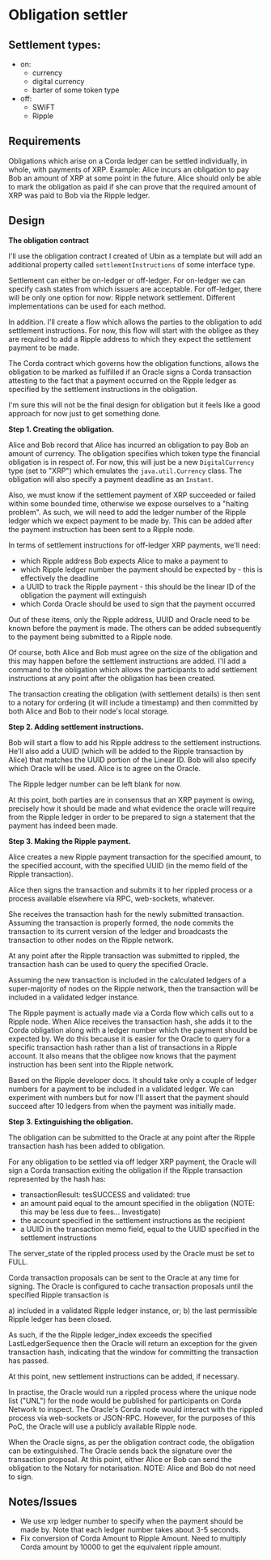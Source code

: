 # Obligation settler

## Settlement types:

* on:
    * currency
    * digital currency
    * barter of some token type
* off:
    * SWIFT
    * Ripple

## Requirements

Obligations which arise on a Corda ledger can be settled individually,
in whole, with payments of XRP. Example: Alice incurs an obligation to
pay Bob an amount of XRP at some point in the future. Alice should only
be able to mark the obligation as paid if she can prove that the
required amount of XRP was paid to Bob via the Ripple ledger.

## Design

**The obligation contract**

I'll use the obligation contract I created of Ubin as a template but
will add an additional property called `settlementInstructions` of some
interface type.

Settlement can either be on-ledger or off-ledger. For on-ledger we can
specify cash states from which issuers are acceptable. For off-ledger,
there will be only one option for now: Ripple network settlement.
Different implementations can be used for each method.

In addition. I'll create a flow which allows the parties to the
obligation to add settlement instructions. For now, this flow will start
with the obligee as they are required to add a Ripple address to which
they expect the settlement payment to be made.

The Corda contract which governs how the obligation functions, allows
the obligation to be marked as fulfilled if an Oracle signs a Corda
transaction attesting to the fact that a payment occurred on the Ripple
ledger as specified by the settlement instructions in the obligation.

I'm sure this will not be the final design for obligation but it feels
like a good approach for now just to get something done.

**Step 1. Creating the obligation.**

Alice and Bob record that Alice has incurred an obligation to pay Bob an
amount of currency. The obligation specifies which token type the
financial obligation is in respect of. For now, this will just be a new
`DigitalCurrency` type (set to "XRP") which emulates the
`java.util.Currency` class. The obligation will also specify a payment
deadline as an `Instant`.

Also, we must know if the settlement payment of XRP succeeded or failed
within some bounded time, otherwise we expose ourselves to a "halting
problem". As such, we will need to add the ledger number of the Ripple
ledger which we expect payment to be made by. This can be added after
the payment instruction has been sent to a Ripple node.

In terms of settlement instructions for off-ledger XRP payments, we'll
need:

* which Ripple address Bob expects Alice to make a payment to
* which Ripple ledger number the payment should be expected by - this is
  effectively the deadline
* a UUID to track the Ripple payment - this should be the linear ID of
  the obligation the payment will extinguish
* which Corda Oracle should be used to sign that the payment occurred

Out of these items, only the Ripple address, UUID and Oracle need to be
known before the payment is made. The others can be added subsequently
to the payment being submitted to a Ripple node.

Of course, both Alice and Bob must agree on the size of the obligation
and this may happen before the settlement instructions are added. I'll
add a command to the obligation which allows the participants to add
settlement instructions at any point after the obligation has been
created.

The transaction creating the obligation (with settlement details) is
then sent to a notary for ordering (it will include a timestamp) and
then committed by both Alice and Bob to their node's local storage.

**Step 2. Adding settlement instructions.**

Bob will start a flow to add his Ripple address to the settlement
instructions. He'll also add a UUID (which will be added to the Ripple
transaction by Alice) that matches the UUID portion of the Linear ID.
Bob will also specify which Oracle will be used. Alice is to agree on
the Oracle.

The Ripple ledger number can be left blank for now.

At this point, both parties are in consensus that an XRP payment is
owing, precisely how it should be made and what evidence the oracle will
require from the Ripple ledger in order to be prepared to sign a
statement that the payment has indeed been made.

**Step 3. Making the Ripple payment.**

Alice creates a new Ripple payment transaction for the specified amount,
to the specified account, with the specified UUID (in the memo field of
the Ripple transaction).

Alice then signs the transaction and submits it to her rippled process
or a process available elsewhere via RPC, web-sockets, whatever.

She receives the transaction hash for the newly submitted transaction.
Assuming the transaction is properly formed, the node commits the
transaction to its current version of the ledger and broadcasts the
transaction to other nodes on the Ripple network.

At any point after the Ripple transaction was submitted to rippled, the
transaction hash can be used to query the specified Oracle.

Assuming the new transaction is included in the calculated ledgers of a
super-majority of nodes on the Ripple network, then the transaction will
be included in a validated ledger instance.

The Ripple payment is actually made via a Corda flow which calls out
to a Ripple node. When Alice receives the transaction hash, she adds
it to the Corda obligation along with a ledger number which the payment
should be expected by. We do this because it is easier for the Oracle
to query for a specific transaction hash rather than a list of
transactions in a Ripple account. It also means that the obligee now
knows that the payment instruction has been sent into the Ripple
network.

Based on the Ripple developer docs. It should take only a couple of
ledger numbers for a payment to be included in a validated ledger.
We can experiment with numbers but for now I'll assert that the payment
should succeed after 10 ledgers from when the payment was initially
made.

**Step 3. Extinguishing the obligation.**

The obligation can be submitted to the Oracle at any point after the
Ripple transaction hash has been added to obligation.

For any obligation to be settled via off ledger XRP payment, the Oracle
will sign a Corda transaction exiting the obligation if the Ripple
transaction represented by the hash has:

* transactionResult: tesSUCCESS and validated: true
* an amount paid equal to the amount specified in the obligation (NOTE:
  this may be less due to fees... Investigate)
* the account specified in the settlement instructions as the recipient
* a UUID in the transaction memo field, equal to the UUID specified in
  the settlement instructions

The server_state of the rippled process used by the Oracle must be
set to FULL.

Corda transaction proposals can be sent to the Oracle at any time for
signing. The Oracle is configured to cache transaction proposals until
the specified Ripple transaction is

a) included in a validated Ripple ledger instance, or;
b) the last permissible Ripple ledger has been closed.

As such, if the the Ripple ledger_index exceeds the specified
LastLedgerSequence then the Oracle will return an exception for the
given transaction hash, indicating that the window for committing the
transaction has passed.

At this point, new settlement instructions can be added, if necessary.

In practise, the Oracle would run a rippled process where the unique
node list ("UNL") for the node would be published for participants on
Corda Network to inspect. The Oracle's Corda node would interact with
the rippled process via web-sockets or JSON-RPC. However, for the
purposes of this PoC, the Oracle will use a publicly available Ripple
node.

When the Oracle signs, as per the obligation contract code, the
obligation can be extinguished. The Oracle sends back the signature over
the transaction proposal. At this point, either Alice or Bob can send
the obligation to the Notary for notarisation. NOTE: Alice and Bob do
not need to sign.

## Notes/Issues

* We use xrp ledger number to specify when the payment should be made by.
  Note that each ledger number takes about 3-5 seconds.
* Fix conversion of Corda Amount to Ripple Amount. Need to multiply Corda
  amount by 10000 to get the equivalent ripple amount.



